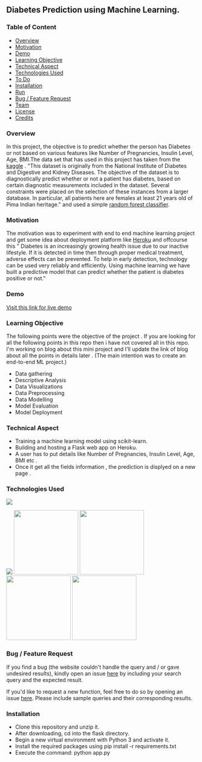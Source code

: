 ## Diabetes Prediction using Machine Learning.


### Table of Content
  * [Overview](#overview)
  * [Motivation](#motivation)
  * [Demo](#demo)
  * [Learning Objective](#Learning-Objective)
  * [Technical Aspect](#technical-aspect)
  * [Technologies Used](#technologies-used)
  * [To Do](#to-do)
  * [Installation](#installation)
  * [Run](#run)
  * [Bug / Feature Request](#bug-/-feature-request)
  * [Team](#team)
  * [License](#license)
  * [Credits](#credits)


### Overview 
In this project, the objective is to predict whether the person has Diabetes or not based on various features like Number of Pregnancies, Insulin Level, Age, BMI.The data set that has used in this project has taken from the [kaggle](https://www.kaggle.com/) . "This dataset is originally from the National Institute of Diabetes and Digestive and Kidney Diseases. The objective of the dataset is to diagnostically predict whether or not a patient has diabetes, based on certain diagnostic measurements included in the dataset. Several constraints were placed on the selection of these instances from a larger database. In particular, all patients here are females at least 21 years old of Pima Indian heritage." and used a simple [random forest classifier](https://en.wikipedia.org/wiki/Random_forest).   


### Motivation
The motivation was to experiment  with end to end machine learning project and get some idea about deployment platform like [Heroku](https://g.co/kgs/yvsR77) and offcourse this "
Diabetes is an increasingly growing health issue due to our inactive lifestyle. If it is detected in time then through proper medical treatment, adverse effects can be prevented. To help in early detection, technology can be used very reliably and efficiently. Using machine learning we have built a predictive model that can predict whether the patient is diabetes positive or not." 

### Demo
[Visit this link for live demo](https://sarvdiabetes-predictions.herokuapp.com/)

### Learning Objective
The following points were the objective of the project . If you are looking for all the following points in this repo then i have not covered all in this repo. I'm working on blog about this mini project and I'll update the link of blog about all the points in details later . (The main intention was to create an end-to-end ML project.)  
- Data gathering 
- Descriptive Analysis 
- Data Visualizations 
- Data Preprocessing 
- Data Modelling 
- Model Evaluation 
- Model Deployment 

### Technical Aspect 

- Training a machine learning model using scikit-learn. 
- Building and hosting a Flask web app on Heroku. 
- A user has to put details like Number of Pregnancies, Insulin Level, Age, BMI etc . 
- Once it get all the fields information , the prediction is displyed on a new page . 
### Technologies Used  
![](https://forthebadge.com/images/badges/made-with-python.svg) 

[<img target="_blank" src="https://github.com/scikit-learn/scikit-learn/blob/master/doc/logos/scikit-learn-logo-small.png">](https://github.com/scikit-learn/)
<img target="_blank" src="https://flask.palletsprojects.com/en/1.1.x/_images/flask-logo.png" width=170>
<img target="_blank" src="https://raw.githubusercontent.com/shsarv/Diabetes-prediction/master/Resource/heroku.png" width=170>
<img target="_blank" src="https://raw.githubusercontent.com/shsarv/Diabetes-prediction/master/Resource/numpy.png" width=170>
<img target="_blank" src="https://raw.githubusercontent.com/shsarv/Diabetes-prediction/master/Resource/pandas.jpeg" width=170>

### Bug / Feature Request
If you find a bug (the website couldn't handle the query and / or gave undesired results), kindly open an issue [here](https://github.com/shsarv/Diabetes-prediction/issues) by including your search query and the expected result.

If you'd like to request a new function, feel free to do so by opening an issue [here](https://github.com/shsarv/Diabetes-prediction/issues/new/choose). Please include sample queries and their corresponding results.


### Installation 
- Clone this repository and unzip it.
- After downloading, cd into the flask directory.
- Begin a new virtual environment with Python 3 and activate it.
- Install the required packages using pip install -r requirements.txt
- Execute the command: python app.py


